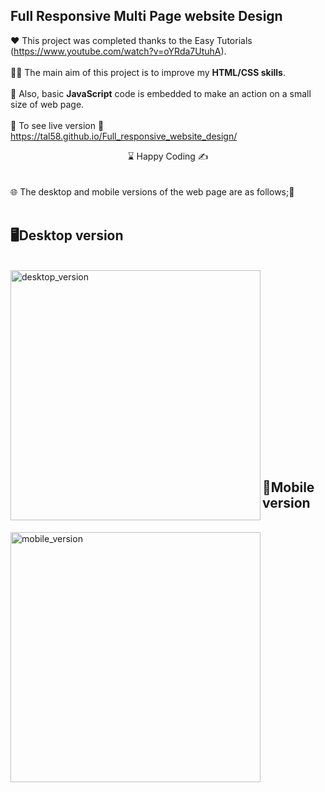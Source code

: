 ## Full Responsive Multi Page website Design 

❤️ This project was completed thanks to the Easy Tutorials (https://www.youtube.com/watch?v=oYRda7UtuhA). 
<br>
<br>
👨‍💻 The main aim of this project is to improve my <b>HTML/CSS skills</b>.
<br><br>
🎯 Also, basic <b>JavaScript</b> code is embedded to make an action on a small size of web page.
<br><br>
🔗 To see live version 🎯https://tal58.github.io/Full_responsive_website_design/
<br>
<center> ⌛ Happy Coding  ✍ </center>
<br><br>
🌐 The desktop and mobile versions of the web page are as follows;🧭
<br><br>

## 🖥️Desktop version
<br>
<img src="desktop_version.gif" width="400" height="400" align="left" alt="desktop_version">
<br>
<br>
<br>
<br>
<br>
<br>
<br>
<br>
<br>
<br><br><br><br><br><br><br><br><br>

## 📱Mobile version
<br>
<img src="mobile_version.gif" width="400" height="400" align="left" alt="mobile_version">





